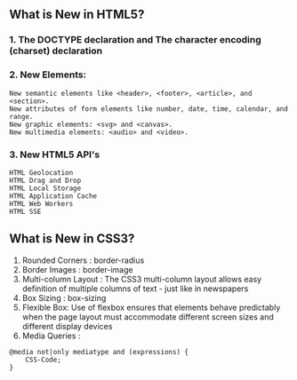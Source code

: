 
## What is New in HTML5?

### 1. The DOCTYPE declaration and The character encoding (charset) declaration

### 2. New Elements: 

```
New semantic elements like <header>, <footer>, <article>, and <section>.
New attributes of form elements like number, date, time, calendar, and range.
New graphic elements: <svg> and <canvas>.
New multimedia elements: <audio> and <video>.
```

### 3. New HTML5 API's
```
HTML Geolocation
HTML Drag and Drop
HTML Local Storage
HTML Application Cache
HTML Web Workers
HTML SSE
```

## What is New in CSS3?

1. Rounded Corners : border-radius
2. Border Images : border-image
3. Multi-column Layout : The CSS3 multi-column layout allows easy definition of multiple columns of text - just like in newspapers
4. Box Sizing : box-sizing
5. Flexible Box: Use of flexbox ensures that elements behave predictably when the page layout must accommodate different screen sizes and different display devices
6. Media Queries :
```
@media not|only mediatype and (expressions) {
    CSS-Code;
}
```
